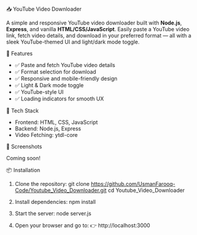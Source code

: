  📥 YouTube Video Downloader

A simple and responsive YouTube video downloader built with **Node.js**, **Express**, and vanilla **HTML/CSS/JavaScript**. Easily paste a YouTube video link, fetch video details, and download in your preferred format — all with a sleek YouTube-themed UI and light/dark mode toggle.

 🌟 Features

- ✅ Paste and fetch YouTube video details
- ✅ Format selection for download
- ✅ Responsive and mobile-friendly design
- ✅ Light & Dark mode toggle
- ✅ YouTube-style UI
- ✅ Loading indicators for smooth UX

🚀 Tech Stack

- Frontend: HTML, CSS, JavaScript
- Backend: Node.js, Express
- Video Fetching: ytdl-core

 📸 Screenshots

Coming soon!

 📦 Installation

1. Clone the repository:
   git clone https://github.com/UsmanFarooq-Code/Youtube_Video_Downloader.git
   cd Youtube_Video_Downloader

2. Install dependencies:
npm install

3. Start the server:
node server.js

4. Open your browser and go to:
👉 http://localhost:3000
